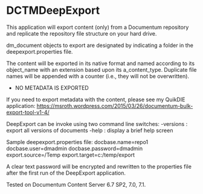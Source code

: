 # DCTMDeepExport
This application will export content (only) from a Documentum repository and replicate the repository file structure on your hard drive. 

dm_document objects to export are designated by indicating a folder in the deepexport.properties file.
 
The content will be exported in its native format and named according to its object_name with an extension based upon its a_content_type. 
Duplicate file names will be appended with a counter (i.e., they will not be overwritten).

 * NO METADATA IS EXPORTED
 
If you need to export metadata with the content, please see my QuikDIE application:
https://msroth.wordpress.com/2015/03/26/documentum-bulk-export-tool-v1-4/
 
 DeepExport can be invoke using two command line switches:
   -versions : export all versions of documents
   -help    : display a brief help screen
 
 Sample deepexport.properties file:
   docbase.name=repo1
   docbase.user=dmadmin
   docbase.password=dmadmin
   export.source=/Temp
   export.target=c:/temp/export
 
 A clear text password will be encrypted and rewritten to the properties file after the first run of the DeepExport application.
 
 Tested on Documentum Content Server 6.7 SP2, 7.0, 7.1.   
